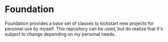 # Foundation
Foundation provides a base set of classes to kickstart new projects for personal use by myself. 
This repository can be used, but do realize that it's subject to change depending on my personal needs.
